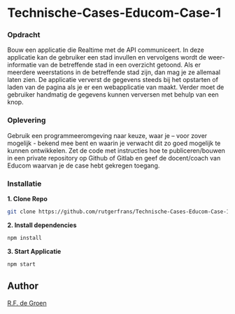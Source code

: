 # Technische-Cases-Educom-Case-1
### Opdracht 
Bouw een applicatie die Realtime met de API communiceert. In deze applicatie kan de gebruiker een stad invullen en vervolgens wordt de weer-informatie van de betreffende stad in een overzicht getoond. Als er meerdere weerstations in de betreffende stad zijn, dan mag je ze allemaal laten zien. De applicatie ververst de gegevens steeds bij het opstarten of laden van de pagina als je er een webapplicatie van maakt. Verder moet de gebruiker handmatig de gegevens kunnen verversen met behulp van een knop. 

### Oplevering 
Gebruik een programmeeromgeving naar keuze, waar je – voor zover mogelijk - bekend mee bent en waarin je verwacht dit zo goed mogelijk te kunnen ontwikkelen.  Zet de code met instructies hoe te publiceren/bouwen in een private repository op Github of Gitlab en geef de docent/coach van Educom waarvan je de case hebt gekregen toegang.

### Installatie
**1. Clone Repo**
```sh
git clone https://github.com/rutgerfrans/Technische-Cases-Educom-Case-1.git
```

**2. Install dependencies**
```sh
npm install
```

**3. Start Applicatie**
```sh
npm start
```

## Author
[R.F. de Groen](https://rutgerfrans.com/)